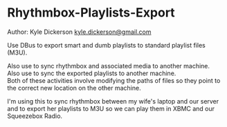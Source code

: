 Rhythmbox-Playlists-Export
==========================

Author: Kyle Dickerson <kyle.dickerson@gmail.com>

Use DBus to export smart and dumb playlists to standard playlist files (M3U).

Also use to sync rhythmbox and associated media to another machine.  
Also use to sync the exported playlists to another machine.  
Both of these activities involve modifying the paths of files so they point to the correct new location on the other machine.

I'm using this to sync rhythmbox between my wife's laptop and our server and to export her playlists to M3U so we can play them in XBMC and our Squeezebox Radio.
